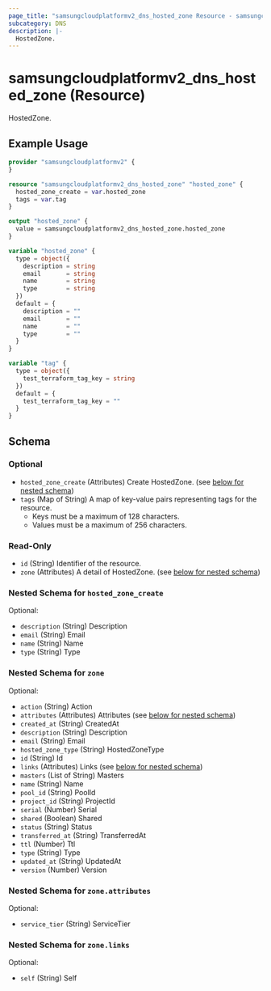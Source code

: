 ```yaml
---
page_title: "samsungcloudplatformv2_dns_hosted_zone Resource - samsungcloudplatformv2"
subcategory: DNS
description: |-
  HostedZone.
---
```


# samsungcloudplatformv2_dns_hosted_zone (Resource)

HostedZone.

## Example Usage

```terraform
provider "samsungcloudplatformv2" {
}

resource "samsungcloudplatformv2_dns_hosted_zone" "hosted_zone" {
  hosted_zone_create = var.hosted_zone
  tags = var.tag
}

output "hosted_zone" {
  value = samsungcloudplatformv2_dns_hosted_zone.hosted_zone
}

variable "hosted_zone" {
  type = object({
    description = string
    email       = string
    name        = string
    type        = string
  })
  default = {
    description = ""
    email       = ""
    name        = ""
    type        = ""
  }
}

variable "tag" {
  type = object({
    test_terraform_tag_key = string
  })
  default = {
    test_terraform_tag_key = ""
  }
}
```

<!-- schema generated by tfplugindocs -->
## Schema

### Optional

- `hosted_zone_create` (Attributes) Create HostedZone. (see [below for nested schema](#nestedatt--hosted_zone_create))
- `tags` (Map of String) A map of key-value pairs representing tags for the resource.
  - Keys must be a maximum of 128 characters.
  - Values must be a maximum of 256 characters.

### Read-Only

- `id` (String) Identifier of the resource.
- `zone` (Attributes) A detail of HostedZone. (see [below for nested schema](#nestedatt--zone))

<a id="nestedatt--hosted_zone_create"></a>
### Nested Schema for `hosted_zone_create`

Optional:

- `description` (String) Description
- `email` (String) Email
- `name` (String) Name
- `type` (String) Type


<a id="nestedatt--zone"></a>
### Nested Schema for `zone`

Optional:

- `action` (String) Action
- `attributes` (Attributes) Attributes (see [below for nested schema](#nestedatt--zone--attributes))
- `created_at` (String) CreatedAt
- `description` (String) Description
- `email` (String) Email
- `hosted_zone_type` (String) HostedZoneType
- `id` (String) Id
- `links` (Attributes) Links (see [below for nested schema](#nestedatt--zone--links))
- `masters` (List of String) Masters
- `name` (String) Name
- `pool_id` (String) PoolId
- `project_id` (String) ProjectId
- `serial` (Number) Serial
- `shared` (Boolean) Shared
- `status` (String) Status
- `transferred_at` (String) TransferredAt
- `ttl` (Number) Ttl
- `type` (String) Type
- `updated_at` (String) UpdatedAt
- `version` (Number) Version

<a id="nestedatt--zone--attributes"></a>
### Nested Schema for `zone.attributes`

Optional:

- `service_tier` (String) ServiceTier


<a id="nestedatt--zone--links"></a>
### Nested Schema for `zone.links`

Optional:

- `self` (String) Self